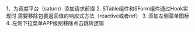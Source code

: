 1、为调度平台（saturn）添加请求前缀
2. STable组件和SForm组件通过Hook实现时 需要移除包裹返回值的响应式方法（reactive或者ref）
3. 添加左侧菜单图标
4. 左侧下拉菜单APP级别移除点击跳转逻辑
